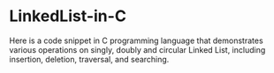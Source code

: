 # LinkedList-in-C
Here is a code snippet in C programming language that demonstrates various operations on singly, doubly and circular Linked List, including insertion, deletion, traversal, and searching.
